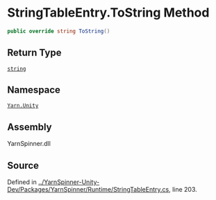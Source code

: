 # StringTableEntry.ToString Method


```csharp
public override string ToString()
```

## Return Type
[`string`](https://docs.microsoft.com/dotnet/api/System.String)


## Namespace
[`Yarn.Unity`](/api/csharp/yarn.unity/README.md)

## Assembly
YarnSpinner.dll

## Source
Defined in [../YarnSpinner-Unity-Dev/Packages/YarnSpinner/Runtime/StringTableEntry.cs](https://github.com/YarnSpinnerTool/YarnSpinner-Unity//blob/develop/Runtime/StringTableEntry.cs#L203), line 203.

